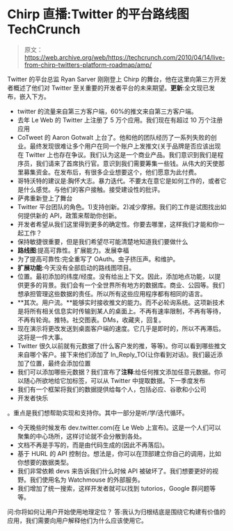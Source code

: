 # Chirp 直播:Twitter 的平台路线图 TechCrunch

> 原文：<https://web.archive.org/web/https://techcrunch.com/2010/04/14/live-from-chirp-twitters-platform-roadmap/amp/>

Twitter 的平台总监 Ryan Sarver 刚刚登上 Chirp 的舞台，他在这里向第三方开发者概述了他们对 Twitter 至关重要的开发者平台的未来期望。**更新**:全文现已发布，嵌入下方。

*   twitter 的流量来自第三方客户端，60%的推文来自第三方客户端。
*   去年 Le Web 的 Twitter 上注册了 5 万个应用。我们现在有超过 10 万个注册应用
*   CoTweet 的 Aaron Gotwalt 上台了。他和他的团队经历了一系列失败的创业。最终发现很难让多个用户在同一个账户上发推文(关于品牌是否应该出现在 Twitter 上也存在争议。我们认为这是一个商业产品。我们意识到我们是程序员，我们请来了首席执行官。意识到我们需要筹集一些钱。从伟大的天使那里募集资金。在发布后，有很多企业想要这个，他们愿意为此付费。
*   哥特沃特的建议是:胸怀大志。暴力迭代。不要太在意它是如何工作的，或者它是什么感觉。与他们的客户接触。接受建设性的批评。
*   萨弗重新登上了舞台
*   Twitter 平台团队的角色。1)支持创新。2)减少摩擦。我们的工作是试图找出如何提供新的 API，政策来帮助你创新。
*   开发者希望从我们这里得到更多的确定性。你要去哪里，这样我们才能和你一起工作？
*   保持敏捷很重要，但是我们希望尽可能清楚地知道我们要做什么
*   **路线图**:提高可靠性。扩展能力。发展幸福
*   为了提高可靠性:完全重写了 OAuth。虫子挤压声。和维护。
*   **扩展功能**:今天没有全部启动的路线图项目。
*   位置。最初添加的纬度/经度。没有给出上下文。因此，添加地点功能，以提供更多的背景。我们会有一个全世界所有地方的数据库。商业、公园等。我们想承担管理这些数据的责任。所以所有这些应用程序都有相同的语言。
*   **其次。用户流。**能够实时接收推文的能力。而不必轮询系统。这项新技术是将所有相关信息实时传输到某人的桌面上。不再有速率限制，不再有等待，不再有轮询。推特。社交图表。DMs，收藏夹，回复。
*   现在演示将更改发送到桌面客户端的速度。它几乎是即时的，所以不再滞后。这将是一件大事。
*   Twitter 很久以前就有元数据了(什么客户发的推，等等)。你可以看到哪些推文来自哪个客户。接下来他们添加了 In_Reply_TO(让你看到对话)。我们最近添加了位置，最终会添加位置
*   我们可以添加哪些元数据？我们宣布了**注释**:给任何推文添加任意元数据。你可以随心所欲地给它加标签，可以从 Twitter 中提取数据。下一季度发布
*   我们有一个框架将我们的数据提供给每个人，包括必应、谷歌和小公司
*   开发者快乐

。重点是我们想帮助实现和支持你。其中一部分是听/学/迭代循环。

*   今天晚些时候发布 dev.twitter.com(在 Le Web 上宣布)。这是一个人们可以聚集的中心场所，这样讨论就不会分散到各处。
*   文档不再是手写的，而是由代码生成的(因此不再落后)。
*   基于 HURL 的 API 控制台。想法是，你可以在顶部建立你自己的调用，比如你想要的数据类型。
*   我们非常依赖 devs 来告诉我们什么时候 API 被破坏了。我们想要更好的视野。我们使用名为 Watchmouse 的外部服务。
*   我们增加了统一搜索，这样开发者就可以找到 tutorios，Google 群问题等等。

问:你将如何让用户开始使用地理定位？
答:我认为归根结底是围绕它构建有价值的应用，我们需要向用户解释他们为什么应该使用它。

<amp-analytics data-credentials="include" class="i-amphtml-layout-fixed i-amphtml-layout-size-defined" i-amphtml-layout="fixed"></amp-analytics>